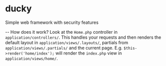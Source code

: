 # ducky
Simple web framework with security features

-- How does it work?
Look at the `Home.php` controller in `application/controllers/`. This handles your requests and then renders the default layout in `application/views/.layouts/`, partials from `application/views/.partials/` and the current page. E.g. `$this->render('home/index');` will render the `index.php` view in `application/views/home/`.

